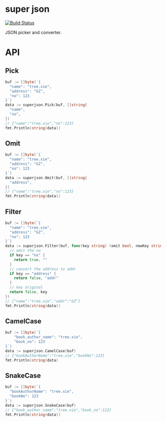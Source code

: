 # super json

[![Build Status](https://img.shields.io/travis/vicanso/superjson.svg?label=linux+build)](https://travis-ci.org/vicanso/superjson)


JSON picker and converter.

# API

## Pick

```go
buf := []byte(`{
  "name": "tree.xie",
  "address": "GZ",
  "no": 123
}`)
data := superjson.Pick(buf, []string{
  "name",
  "no",
})
// {"name":"tree.xie","no":123}
fmt.Println(string(data))
```

## Omit

```go
buf := []byte(`{
  "name": "tree.xie",
  "address": "GZ",
  "no": 123
}`)
data := superjson.Omit(buf, []string{
  "address",
})
// {"name":"tree.xie","no":123}
fmt.Println(string(data))
```

## Filter

```go
buf := []byte(`{
  "name": "tree.xie",
  "address": "GZ",
  "no": 123
}`)
data := superjson.Filter(buf, func(key string) (omit bool, newKey string) {
  // omit the no
  if key == "no" {
    return true, ""
  }
  // convert the address to addr
  if key == "address" {
    return false, "addr"
  }
  // key original
  return false, key
})
// {"name":"tree.xie","addr":"GZ"}
fmt.Println(string(data))
```

## CamelCase

```go
buf := []byte(`{
	"book_author_name": "tree.xie",
	"book_no": 123
}`)
data := superjson.CamelCase(buf)
// {"bookAuthorName":"tree.xie","bookNo":123}
fmt.Println(string(data)
```

## SnakeCase

```go
buf := []byte(`{
  "bookAuthorName": "tree.xie",
  "bookNo": 123
}`)
data := superjson.SnakeCase(buf)
// {"book_author_name":"tree.xie","book_no":123}
fmt.Println(string(data))
```
